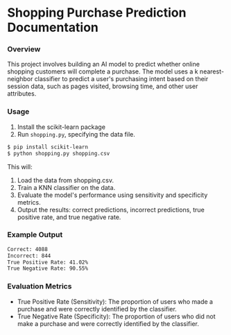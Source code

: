 # Shopping Purchase Prediction Documentation

### Overview
This project involves building an AI model to predict whether online shopping customers will complete a purchase. The model uses a k nearest-neighbor classifier to predict a user's purchasing intent based on their session data, such as pages visited, browsing time, and other user attributes.

### Usage
1. Install the scikit-learn package
2. Run `shopping.py`, specifying the data file.
```bash
$ pip install scikit-learn
$ python shopping.py shopping.csv
```
This will:
1. Load the data from shopping.csv.
2. Train a KNN classifier on the data.
3. Evaluate the model's performance using sensitivity and specificity metrics.
4. Output the results: correct predictions, incorrect predictions, true positive rate, and true negative rate.

### Example Output
```bash
Correct: 4088
Incorrect: 844
True Positive Rate: 41.02%
True Negative Rate: 90.55%
```

### Evaluation Metrics
- True Positive Rate (Sensitivity): The proportion of users who made a purchase and were correctly identified by the classifier.
- True Negative Rate (Specificity): The proportion of users who did not make a purchase and were correctly identified by the classifier.
